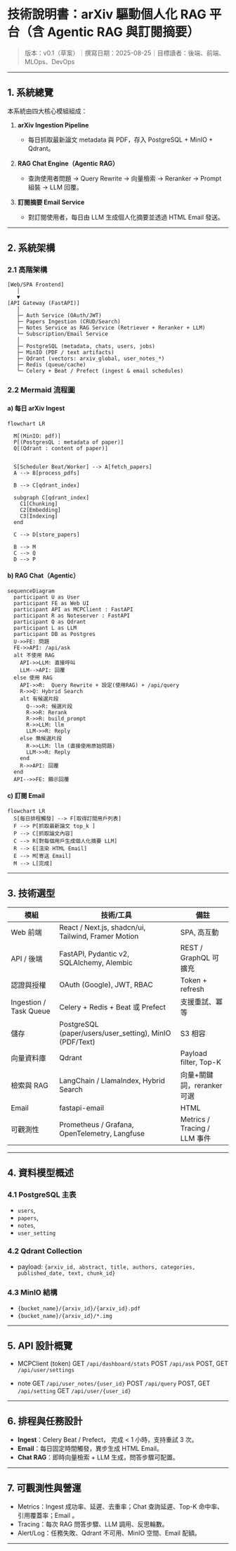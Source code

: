 

# 技術說明書：arXiv 驅動個人化 RAG 平台（含 Agentic RAG 與訂閱摘要）

> 版本：v0.1（草案）｜撰寫日期：2025-08-25｜目標讀者：後端、前端、MLOps、DevOps

---

## 1. 系統總覽

本系統由四大核心模組組成：

1. **arXiv Ingestion Pipeline**

   * 每日抓取最新論文 metadata 與 PDF，存入 PostgreSQL + MinIO + Qdrant。

2. **RAG Chat Engine（Agentic RAG）**

   * 查詢使用者問題 → Query Rewrite → 向量檢索 → Reranker → Prompt 組裝 → LLM 回覆。

3. **訂閱摘要 Email Service**

   * 對訂閱使用者，每日由 LLM 生成個人化摘要並透過 HTML Email 發送。

---

## 2. 系統架構

### 2.1 高階架構

```
[Web/SPA Frontend]
   │
   ▼
[API Gateway (FastAPI)]
   │
   ├─ Auth Service (OAuth/JWT)
   ├─ Papers Ingestion (CRUD/Search)
   ├─ Notes Service as RAG Service (Retriever + Reranker + LLM)
   └─ Subscription/Email Service
   │
   ├─ PostgreSQL (metadata, chats, users, jobs)
   ├─ MinIO (PDF / text artifacts)
   ├─ Qdrant (vectors: arxiv_global, user_notes_*)
   ├─ Redis (queue/cache)
   └─ Celery + Beat / Prefect (ingest & email schedules)
```

### 2.2 Mermaid 流程圖

#### a) 每日 arXiv Ingest

```mermaid
flowchart LR

  M[(MinIO: pdf)]
  P[(PostgresQL : metadata of paper)]
  Q[(Qdrant : content of paper)]


  S[Scheduler Beat/Worker] --> A[fetch_papers]
  A --> B[process_pdfs]

  B --> C[qdrant_index]

  subgraph C[qdrant_index]
    C1[Chunking]
    C2[Embedding]
    C3[Indexing]
  end

  C --> D[store_papers]

  B --> M
  C --> Q
  D --> P
```

#### b) RAG Chat（Agentic）

```mermaid
sequenceDiagram
  participant U as User
  participant FE as Web UI
  participant API as MCPClient : FastAPI
  participant R as Noteserver : FastAPI
  participant Q as Qdrant
  participant L as LLM
  participant DB as Postgres
  U->>FE: 問題
  FE->>API: /api/ask
  alt 不使用 RAG
    API->>LLM: 直接呼叫
    LLM-->API: 回覆
  else 使用 RAG
    API->>R:  Query Rewrite + 設定(使用RAG) + /api/query
    R->>Q: Hybrid Search
    alt 有候選片段
      Q-->>R: 候選片段
      R->>R: Rerank
      R->>R: build_prompt
      R->>LLM: llm
      LLM->>R: Reply
    else 無候選片段
      R->>LLM: llm (直接使用原始問題)
      LLM->>R: Reply
    end
    R->>API: 回覆
  end
  API-->>FE: 顯示回覆
```

#### c) 訂閱 Email

```mermaid
flowchart LR
  S[每日排程觸發] --> F[取得訂閱用戶列表]
  F --> P[抓取最新論文 top_k ]
  P --> C[抓取論文內容]
  C --> R[對每個用戶生成個人化摘要 LLM]
  R --> E[渲染 HTML Email]
  E --> M[寄送 Email]
  M --> L[完成]
```

---

## 3. 技術選型

| 模組                     | 技術/工具                                                    | 備註                          |
| ---------------------- | -------------------------------------------------------- | --------------------------- |
| Web 前端                 | React / Next.js, shadcn/ui, Tailwind, Framer Motion      | SPA, 高互動                    |
| API / 後端               | FastAPI, Pydantic v2, SQLAlchemy, Alembic                | REST / GraphQL 可擴充          |
| 認證與授權                  | OAuth (Google), JWT, RBAC                                |  Token + refresh         |
| Ingestion / Task Queue | Celery + Redis + Beat 或 Prefect                          | 支援重試、冪等                     |
| 儲存                     | PostgreSQL (paper/users/user_setting), MinIO (PDF/Text) | S3 相容                       |
| 向量資料庫                  | Qdrant                |  Payload filter, Top-K |
| 檢索與 RAG                | LangChain / LlamaIndex, Hybrid Search                    | 向量+關鍵詞，reranker 可選          |
| Email                  | fastapi-email                                   | HTML  |
| 可觀測性                   | Prometheus / Grafana, OpenTelemetry, Langfuse            | Metrics / Tracing / LLM 事件  |


---

## 4. 資料模型概述

### 4.1 PostgreSQL 主表

* `users`,
* `papers`,
* `notes`,
* `user_setting`

### 4.2 Qdrant Collection

* payload: `{arxiv_id, abstract, title, authors, categories, published_date, text, chunk_id}`


### 4.3 MinIO 結構

* `{bucket_name}/{arxiv_id}/{arxiv_id}.pdf`
* `{bucket_name}/{arxiv_id}/*.img`

---

## 5. API 設計概覽

- MCPClient (token)
GET `/api/dashboard/stats`
POST `/api/ask`
POST, GET `/api/user/settings`

- note
GET `/api/user_notes/{user_id}`
POST `/api/query`
POST, GET  `/api/setting`
GET `/api/user/{user_id}`
---

## 6. 排程與任務設計

* **Ingest**：Celery Beat / Prefect， 完成 < 1 小時，支持重試 3 次。
* **Email**：每日固定時間觸發，異步生成 HTML Email。
* **Chat RAG**：即時向量檢索 + LLM 生成，問答步驟可配置。

---

## 7. 可觀測性與營運

* Metrics：Ingest 成功率、延遲、去重率；Chat 查詢延遲、Top-K 命中率、引用覆蓋率；Email 。
* Tracing：每次 RAG 問答步驟、LLM 調用、反思輪數。
* Alert/Log：任務失敗、Qdrant 不可用、MinIO 空間、Email 配額。

---
